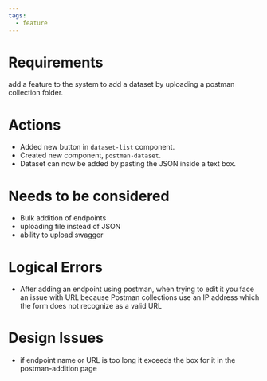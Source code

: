 ```yaml
---
tags:
  - feature
---
```

# Requirements
add a feature to the system to add a dataset by uploading a postman collection folder.
# Actions
-  Added new button in `dataset-list` component.
 - Created new component, `postman-dataset`. 
 - Dataset can now be added by pasting the JSON inside a text box.
# Needs to be considered
- Bulk addition of endpoints
- uploading file instead of JSON
- ability to upload swagger 
# Logical Errors
- After adding an endpoint using postman, when trying to edit it you face an issue with URL because Postman collections use an IP address which the form does not recognize as a valid URL
# Design Issues
- if endpoint name or URL is too long it exceeds the box for it in the postman-addition page